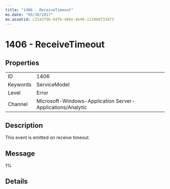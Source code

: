```yaml
---
title: "1406 - ReceiveTimeout"
ms.date: "03/30/2017"
ms.assetid: c2543f9b-94fb-406e-8e96-1110b0f338f3
---
```

# 1406 - ReceiveTimeout
## Properties  


|||  
|-|-|  
|ID|1406|  
|Keywords|ServiceModel|  
|Level|Error|  
|Channel|Microsoft-Windows-Application Server-Applications/Analytic|  

## Description  
 This event is emitted on receive timeout.  

## Message  
 1%  

## Details
